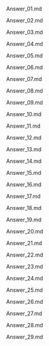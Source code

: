 Answer_01.md

Answer_02.md

Answer_03.md

Answer_04.md

Answer_05.md

Answer_06.md

Answer_07.md

Answer_08.md

Answer_09.md

Answer_10.md

Answer_11.md

Answer_12.md

Answer_13.md

Answer_14.md

Answer_15.md

Answer_16.md

Answer_17.md

Answer_18.md

Answer_19.md

Answer_20.md

Answer_21.md

Answer_22.md

Answer_23.md

Answer_24.md

Answer_25.md

Answer_26.md

Answer_27.md

Answer_28.md

Answer_29.md